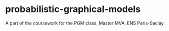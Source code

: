 # probabilistic-graphical-models
A part of the coursework for the PGM class, Master MVA, ENS Paris-Saclay



